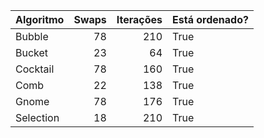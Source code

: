 | Algoritmo   |   Swaps |   Iterações | Está ordenado?   |
|:------------|--------:|------------:|:-----------------|
| Bubble      |      78 |         210 | True             |
| Bucket      |      23 |          64 | True             |
| Cocktail    |      78 |         160 | True             |
| Comb        |      22 |         138 | True             |
| Gnome       |      78 |         176 | True             |
| Selection   |      18 |         210 | True             |